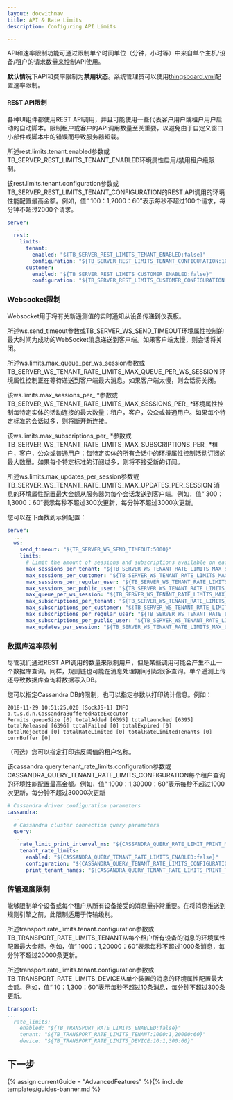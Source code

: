 ```yaml
---
layout: docwithnav
title: API & Rate Limits
description: Configuring API Limits

--- 
```


API和速率限制功能可通过限制单个时间单位（分钟，小时等）中来自单个主机/设备/租户的请求数量来控制API使用。

**默认情况**下API和费率限制为**禁用状态**。系统管理员可以使用[thingsboard.yml](/docs/user-guide/install/config/)配置速率限制。

#### REST API限制

各种UI组件都使用REST API调用，并且可能使用一些代表客户用户或租户用户启动的自动脚本。限制租户或客户的API调用数量至关重要，以避免由于自定义窗口小部件或脚本中的错误而导致服务器超载。

所述rest.limits.tenant.enabled参数或TB_SERVER_REST_LIMITS_TENANT_ENABLED环境属性启用/禁用租户级限制。

该rest.limits.tenant.configuration参数或TB_SERVER_REST_LIMITS_TENANT_CONFIGURATION的REST API调用的环境性能配置最高金额。例如，值“ 100：1,2000：60”表示每秒不超过100个请求，每分钟不超过2000个请求。

```yaml
server:
  ...
  rest:
    limits:
      tenant:
        enabled: "${TB_SERVER_REST_LIMITS_TENANT_ENABLED:false}"
        configuration: "${TB_SERVER_REST_LIMITS_TENANT_CONFIGURATION:100:1,2000:60}"
      customer:
        enabled: "${TB_SERVER_REST_LIMITS_CUSTOMER_ENABLED:false}"
        configuration: "${TB_SERVER_REST_LIMITS_CUSTOMER_CONFIGURATION:50:1,1000:60}"
```

### Websocket限制

Websocket用于将有关新遥测值的实时通知从设备传递到仪表板。

所述ws.send_timeout参数或TB_SERVER_WS_SEND_TIMEOUT环境属性控制的最大时间为成功的WebSocket消息递送到客户端。如果客户端太慢，则会话将关闭。

所述ws.limits.max_queue_per_ws_session参数或TB_SERVER_WS_TENANT_RATE_LIMITS_MAX_QUEUE_PER_WS_SESSION 环境属性控制正在等待递送到客户端最大消息。如果客户端太慢，则会话将关闭。

该ws.limits.max_sessions_per_ *参数或TB_SERVER_WS_TENANT_RATE_LIMITS_MAX_SESSIONS_PER_ *环境属性控制每特定实体的活动连接的最大数量：租户，客户，公众或普通用户。如果每个特定标准的会话过多，则将断开新连接。

该ws.limits.max_subscriptions_per_ *参数或TB_SERVER_WS_TENANT_RATE_LIMITS_MAX_SUBSCRIPTIONS_PER_ *租户，客户，公众或普通用户：每特定实体的所有会话中的环境属性控制活动订阅的最大数量。如果每个特定标准的订阅过多，则将不接受新的订阅。

所述ws.limits.max_updates_per_session参数或TB_SERVER_WS_TENANT_RATE_LIMITS_MAX_UPDATES_PER_SESSION 消息的环境属性配置最大金额从服务器为每个会话发送到客户端。例如，值“ 300：1,3000：60”表示每秒不超过300次更新，每分钟不超过3000次更新。

您可以在下面找到示例配置：

```yaml
server:
  ...
  ws:
    send_timeout: "${TB_SERVER_WS_SEND_TIMEOUT:5000}"
    limits:
      # Limit the amount of sessions and subscriptions available on each server. Put values to zero to disable particular limitation
      max_sessions_per_tenant: "${TB_SERVER_WS_TENANT_RATE_LIMITS_MAX_SESSIONS_PER_TENANT:0}"
      max_sessions_per_customer: "${TB_SERVER_WS_TENANT_RATE_LIMITS_MAX_SESSIONS_PER_CUSTOMER:0}"
      max_sessions_per_regular_user: "${TB_SERVER_WS_TENANT_RATE_LIMITS_MAX_SESSIONS_PER_REGULAR_USER:0}"
      max_sessions_per_public_user: "${TB_SERVER_WS_TENANT_RATE_LIMITS_MAX_SESSIONS_PER_PUBLIC_USER:0}"
      max_queue_per_ws_session: "${TB_SERVER_WS_TENANT_RATE_LIMITS_MAX_QUEUE_PER_WS_SESSION:500}"
      max_subscriptions_per_tenant: "${TB_SERVER_WS_TENANT_RATE_LIMITS_MAX_SUBSCRIPTIONS_PER_TENANT:0}"
      max_subscriptions_per_customer: "${TB_SERVER_WS_TENANT_RATE_LIMITS_MAX_SUBSCRIPTIONS_PER_CUSTOMER:0}"
      max_subscriptions_per_regular_user: "${TB_SERVER_WS_TENANT_RATE_LIMITS_MAX_SUBSCRIPTIONS_PER_REGULAR_USER:0}"
      max_subscriptions_per_public_user: "${TB_SERVER_WS_TENANT_RATE_LIMITS_MAX_SUBSCRIPTIONS_PER_PUBLIC_USER:0}"
      max_updates_per_session: "${TB_SERVER_WS_TENANT_RATE_LIMITS_MAX_UPDATES_PER_SESSION:300:1,3000:60}"
```

### 数据库速率限制

尽管我们通过REST API调用的数量来限制用户，但是某些调用可能会产生不止一个数据库查询。同样，规则链也可能在消息处理期间引起很多查询。单个遥测上传还导致数据库查询将数据写入DB。

您可以指定Cassandra DB的限制，也可以指定参数以打印统计信息。例如：

```log
2018-11-29 10:51:25,020 [SockJS-1] INFO  o.t.s.d.n.CassandraBufferedRateExecutor - 
Permits queueSize [0] totalAdded [6395] totalLaunched [6395] totalReleased [6396] totalFailed [0] totalExpired [0] 
totalRejected [0] totalRateLimited [0] totalRateLimitedTenants [0] currBuffer [0]
```  

（可选）您可以指定打印违反阈值的租户名称。

该cassandra.query.tenant_rate_limits.configuration参数或CASSANDRA_QUERY_TENANT_RATE_LIMITS_CONFIGURATION每个租户查询的环境性能配置最高金额。例如，值“ 1000：1,30000：60”表示每秒不超过1000次更新，每分钟不超过30000次更新


```yaml
# Cassandra driver configuration parameters
cassandra:
  ...
  # Cassandra cluster connection query parameters
  query:
  ...
    rate_limit_print_interval_ms: "${CASSANDRA_QUERY_RATE_LIMIT_PRINT_MS:10000}"
    tenant_rate_limits:
      enabled: "${CASSANDRA_QUERY_TENANT_RATE_LIMITS_ENABLED:false}"
      configuration: "${CASSANDRA_QUERY_TENANT_RATE_LIMITS_CONFIGURATION:1000:1,30000:60}"
      print_tenant_names: "${CASSANDRA_QUERY_TENANT_RATE_LIMITS_PRINT_TENANT_NAMES:false}"
```

### 传输速度限制

能够限制单个设备或每个租户从所有设备接受的消息量非常重要。在将消息推送到规则引擎之前，此限制适用于传输级别。

所述transport.rate_limits.tenant.configuration参数或TB_TRANSPORT_RATE_LIMITS_TENANT从每个租户所有设备的消息的环境属性配置最大金额。例如，值“ 1000：1,20000：60”表示每秒不超过1000条消息，每分钟不超过20000条更新。

所述transport.rate_limits.tenant.configuration参数或TB_TRANSPORT_RATE_LIMITS_DEVICE从单个装置的消息的环境属性配置最大金额。例如，值“ 10：1,300：60”表示每秒不超过10条消息，每分钟不超过300条更新。


```yaml
transport:
...
  rate_limits:
    enabled: "${TB_TRANSPORT_RATE_LIMITS_ENABLED:false}"
    tenant: "${TB_TRANSPORT_RATE_LIMITS_TENANT:1000:1,20000:60}"
    device: "${TB_TRANSPORT_RATE_LIMITS_DEVICE:10:1,300:60}"
```

## 下一步

{% assign currentGuide = "AdvancedFeatures" %}{% include templates/guides-banner.md %}
